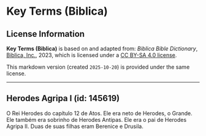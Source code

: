 # Key Terms (Biblica)

## License Information

**Key Terms (Biblica)** is based on and adapted from: _Biblica Bible Dictionary_, [Biblica, Inc.](https://www.biblica.com/), 2023, which is licensed under a [CC BY-SA 4.0 license](https://creativecommons.org/licenses/by-sa/4.0/legalcode.en).

This markdown version (created `2025-10-20`) is provided under the same license.



--------------------------------

## Herodes Agripa I (id: 145619)

O Rei Herodes do capítulo 12 de Atos. Ele era neto de Herodes, o Grande. Ele também era sobrinho de Herodes Antipas. Ele era o pai de Herodes Agripa II. Duas de suas filhas eram Berenice e Drusila.


